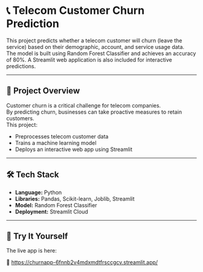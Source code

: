 # 📞 Telecom Customer Churn Prediction

This project predicts whether a telecom customer will churn (leave the service) based on their demographic, account, and service usage data.  
The model is built using Random Forest Classifier and achieves an accuracy of 80%. 
A Streamlit web application is also included for interactive predictions.

---

## 📌 Project Overview
Customer churn is a critical challenge for telecom companies.  
By predicting churn, businesses can take proactive measures to retain customers.  
This project:
- Preprocesses telecom customer data
- Trains a machine learning model
- Deploys an interactive web app using Streamlit

---

## 🛠️ Tech Stack
- **Language:** Python
- **Libraries:** Pandas, Scikit-learn, Joblib, Streamlit
- **Model:** Random Forest Classifier
- **Deployment:** Streamlit Cloud

---

## 🚀 Try It Yourself

The live app is here:

🔗 https://churnapp-6fnnb2v4mdxmdtfrsccgcv.streamlit.app/
